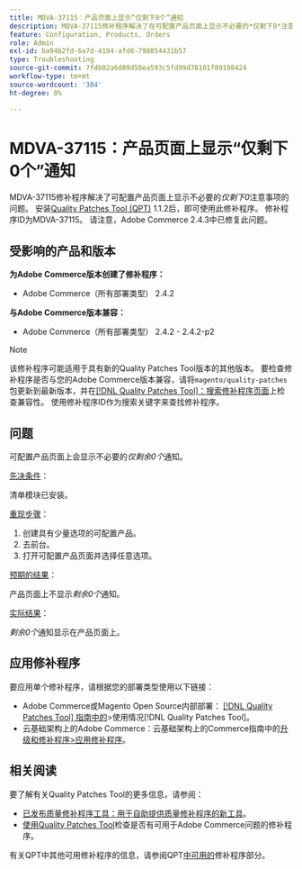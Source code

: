 ```yaml
---
title: MDVA-37115：产品页面上显示“仅剩下0个”通知
description: MDVA-37115修补程序解决了在可配置产品页面上显示不必要的*仅剩下0*注意事项的问题。 安装[Quality Patches Tool (QPT)](https://experienceleague.adobe.com/en/docs/commerce-operations/tools/quality-patches-tool/quality-patches-tool-to-self-serve-quality-patches) 1.1.2后，即可使用此修补程序。 修补程序ID为MDVA-37115。 请注意，Adobe Commerce 2.4.3中已修复此问题。
feature: Configuration, Products, Orders
role: Admin
exl-id: ba94b2fd-6a7d-4194-afd8-798854431b57
type: Troubleshooting
source-git-commit: 7fdb02a6d89d50ea593c5fd99d78101f89198424
workflow-type: tm+mt
source-wordcount: '384'
ht-degree: 0%

---
```


# MDVA-37115：产品页面上显示“仅剩下0个”通知

MDVA-37115修补程序解决了可配置产品页面上显示不必要的&#x200B;*仅剩下0*&#x200B;注意事项的问题。 安装[Quality Patches Tool (QPT)](https://experienceleague.adobe.com/en/docs/commerce-operations/tools/quality-patches-tool/quality-patches-tool-to-self-serve-quality-patches) 1.1.2后，即可使用此修补程序。 修补程序ID为MDVA-37115。 请注意，Adobe Commerce 2.4.3中已修复此问题。

## 受影响的产品和版本

**为Adobe Commerce版本创建了修补程序：**

* Adobe Commerce（所有部署类型） 2.4.2

**与Adobe Commerce版本兼容：**

* Adobe Commerce（所有部署类型） 2.4.2 - 2.4.2-p2

>[!NOTE]
>
>该修补程序可能适用于具有新的Quality Patches Tool版本的其他版本。 要检查修补程序是否与您的Adobe Commerce版本兼容，请将`magento/quality-patches`包更新到最新版本，并在[[!DNL Quality Patches Tool]：搜索修补程序页面](https://experienceleague.adobe.com/en/docs/commerce-operations/tools/quality-patches-tool/quality-patches-tool-to-self-serve-quality-patches)上检查兼容性。 使用修补程序ID作为搜索关键字来查找修补程序。

## 问题

可配置产品页面上会显示不必要的&#x200B;*仅剩余0个*&#x200B;通知。

<u>先决条件</u>：

清单模块已安装。

<u>重现步骤</u>：

1. 创建具有少量选项的可配置产品。
1. 去前台。
1. 打开可配置产品页面并选择任意选项。

<u>预期的结果</u>：

产品页面上不显示&#x200B;*剩余0个*&#x200B;通知。

<u>实际结果</u>：

*剩余0个*&#x200B;通知显示在产品页面上。

## 应用修补程序

要应用单个修补程序，请根据您的部署类型使用以下链接：

* Adobe Commerce或Magento Open Source内部部署： [[!DNL Quality Patches Tool] 指南中的](/help/tools/quality-patches-tool/usage.md)>使用情况[!DNL Quality Patches Tool]。
* 云基础架构上的Adobe Commerce：云基础架构上的Commerce指南中的[升级和修补程序>应用修补程序](https://experienceleague.adobe.com/docs/commerce-cloud-service/user-guide/develop/upgrade/apply-patches.html)。

## 相关阅读

要了解有关Quality Patches Tool的更多信息，请参阅：

* [已发布质量修补程序工具：用于自助提供质量修补程序的新工具](https://experienceleague.adobe.com/en/docs/commerce-operations/tools/quality-patches-tool/quality-patches-tool-to-self-serve-quality-patches)。
* [使用Quality Patches Tool](/help/tools/quality-patches-tool/patches-available-in-qpt/check-patch-for-magento-issue-with-magento-quality-patches.md)检查是否有可用于Adobe Commerce问题的修补程序。

有关QPT中其他可用修补程序的信息，请参阅QPT[中可用的](https://support.magento.com/hc/en-us/sections/360010506631-Patches-available-in-MQP-tool-)修补程序部分。
